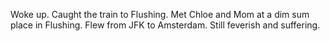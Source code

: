 Woke up. Caught the train to Flushing. Met Chloe and Mom at a dim sum place in Flushing. Flew from JFK to Amsterdam. Still feverish and suffering.